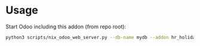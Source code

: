 # Usage

Start Odoo including this addon (from repo root):

```bash
python3 scripts/nix_odoo_web_server.py --db-name mydb --addon hr_holidays_natural_period_public
```
